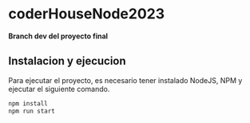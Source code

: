 # coderHouseNode2023

**Branch dev del proyecto final**

## Instalacion y ejecucion
Para ejecutar el proyecto, es necesario tener instalado NodeJS, NPM y ejecutar el siguiente comando.
```bash
npm install
npm run start
``` 
